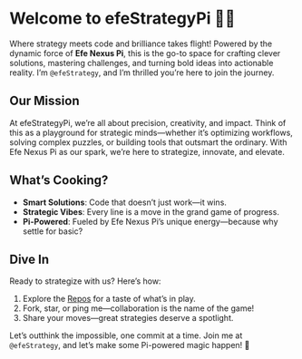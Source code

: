 # Welcome to efeStrategyPi 🧠✨

Where strategy meets code and brilliance takes flight! Powered by the dynamic force of **Efe Nexus Pi**, this is the go-to space for crafting clever solutions, mastering challenges, and turning bold ideas into actionable reality. I’m `@efeStrategy`, and I’m thrilled you’re here to join the journey.

## Our Mission
At efeStrategyPi, we’re all about precision, creativity, and impact. Think of this as a playground for strategic minds—whether it’s optimizing workflows, solving complex puzzles, or building tools that outsmart the ordinary. With Efe Nexus Pi as our spark, we’re here to strategize, innovate, and elevate.

## What’s Cooking?
- **Smart Solutions**: Code that doesn’t just work—it wins.
- **Strategic Vibes**: Every line is a move in the grand game of progress.
- **Pi-Powered**: Fueled by Efe Nexus Pi’s unique energy—because why settle for basic?

## Dive In
Ready to strategize with us? Here’s how:
1. Explore the [Repos](#) for a taste of what’s in play.
2. Fork, star, or ping me—collaboration is the name of the game!
3. Share your moves—great strategies deserve a spotlight.

Let’s outthink the impossible, one commit at a time. Join me at `@efeStrategy`, and let’s make some Pi-powered magic happen! 🌟
